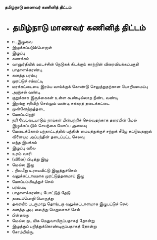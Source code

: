 **தமிழ்நாடு மாணவர் கணினித் திட்டம்**
- # தமிழ்நாடு மாணவர் கணினித் திட்டம்
- n..இழுவை
- இழுக்கப்படும்பொருள்
- இழுப்பு
- சுணக்கம்
- வானுர்தியில் ஊடச்சின் நெடுகக் கிடக்கும் காற்றின் விரைவியக்கப்பகுதி
- பாதாளக்கரண்டி
- கனத்த பரம்பு
- முரட்டுச் சம்மட்டி
- மரக்கட்டையை இரம்ப வாய்க்குக் கொண்டு செலுத்துதற்கான பொறியமைப்பு
- அஞ்சல் வண்டி
- குறுக்காக இருக்கைகள் உள்ள கூண்டில்லாத நீண்ட வண்டி
- இறங்கு சரிவிற் செல்லும் வண்டி சக்கரத் தடைக்கட்டை
- முன்னேற்றத்தடை
- மோப்பநெறி
- நரி வேட்டையாடும் நாய்கள் பின்பற்றிச் செல்வதற்காக தரையின் மேல் இழுக்கப்படும் செயற்கை மோப்ப அமைவு
- மேடைக்கோல் பந்தாட்டத்தில் பந்தின் மையத்துக்குச் சற்றுக் கீழே தட்டுவதனால் விளையும அப்பந்தின் தடைப்பட்ட செலவு
- மந்த இயக்கம்
- இழுப்பு வலை
- உரம் வாரி
- (வினை) பிடித்து இழு
- மெல்ல இழு
- . நிலமீது உராயவிட்டு இழுத்துச்செல்
- வலுக்கட்டாயமாக முரட்டுத்தனமாய் இழு
- மோப்பம்பிடித்துச் செல்
- பரம்படி
- பாதாளக்கரண்டி போட்டுத் தேடு
- தடைப்பொறி பொருத்து
- தரையிற் படருமாறு தொங்டகு வலுக்கட்டாளமாக இழுபட்டுச் செல்
- கனத்த அடி வைத்து மெதுவாகச் செல்
- பின்தங்கு
- மெல்ல நட மிக மெதுவாயிருப்பதாகத் தோன்று
- இழுத்துப் பறித்துக்கொண்டிருப்பதாகத் தோன்று
- சோம்பியிரு.

